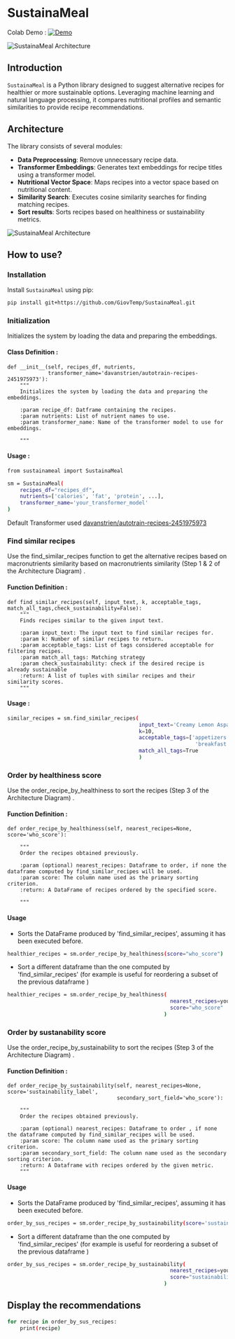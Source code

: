 # SustainaMeal

Colab Demo : [![Demo](https://img.shields.io/badge/Colab-Google_Colab-orange?style=flat&logo=google-colab)](https://colab.research.google.com/drive/1CrBaq3qkM7sMzpeiNR4_92MjUwxM6UQD?usp=sharing)

![SustainaMeal Architecture](docs/sustainameal.png)

## Introduction
`SustainaMeal` is a Python library designed to suggest alternative recipes for healthier or more sustainable options. Leveraging machine learning and natural language processing, it compares nutritional profiles and semantic similarities to provide recipe recommendations.

## Architecture
The library consists of several modules:

- **Data Preprocessing**: Remove unnecessary recipe data.
- **Transformer Embeddings**: Generates text embeddings for recipe titles using a transformer model.
- **Nutritional Vector Space**: Maps recipes into a vector space based on nutritional content.
- **Similarity Search**: Executes cosine similarity searches for finding matching recipes.
- **Sort results**: Sorts recipes based on healthiness or sustainability metrics.

![SustainaMeal Architecture](docs/architecture.png)

## How to use?
### Installation
Install `SustainaMeal` using pip:

```bash
pip install git+https://github.com/GiovTemp/SustainaMeal.git
```

### Initialization
Initializes the system by loading the data and preparing the embeddings.

#### Class Definition :

    def __init__(self, recipes_df, nutrients,
                 transformer_name='davanstrien/autotrain-recipes-2451975973'):
        """
        Initializes the system by loading the data and preparing the embeddings.

        :param recipe_df: Datframe containing the recipes.
        :param nutrients: List of nutrient names to use.
        :param transformer_name: Name of the transformer model to use for embeddings.

        """

#### Usage :


```bash
from sustainameal import SustainaMeal

sm = SustainaMeal(
    recipes_df="recipes_df",
    nutrients=['calories', 'fat', 'protein', ...],
    transformer_name='your_transformer_model'
) 
```

     

Default Transformer used [davanstrien/autotrain-recipes-2451975973](https://huggingface.co/davanstrien/autotrain-recipes-2451975973)
### Find similar recipes 

Use the find_similar_recipes function to get the alternative recipes based on macronutrients similarity based on macronutrients similarity (Step 1 & 2 of the Architecture Diagram) .

#### Function Definition :
    def find_similar_recipes(self, input_text, k, acceptable_tags, match_all_tags,check_sustainability=False):
        """
        Finds recipes similar to the given input text.

        :param input_text: The input text to find similar recipes for.
        :param k: Number of similar recipes to return.
        :param acceptable_tags: List of tags considered acceptable for filtering recipes.
        :param match_all_tags: Matching strategy
        :param check_sustainability: check if the desired recipe is already sustainable
        :return: A list of tuples with similar recipes and their similarity scores.
        """


#### Usage :

```bash
similar_recipes = sm.find_similar_recipes(
                                          input_text='Creamy Lemon Asparagus Risotto', 
                                          k=10,
                                          acceptable_tags=['appetizers', 'main-dish', 'side-dishes', 'fruits', 'desserts',
                                                            'breakfast', 'pasta-rice-and-grains', 'beverages', 'drinks'],
                                          match_all_tags=True
                                          )
```



### Order by healthiness score

Use the order_recipe_by_healthiness to sort the recipes (Step 3 of the Architecture Diagram) .
#### Function Definition :

    def order_recipe_by_healthiness(self, nearest_recipes=None, score='who_score'):

        """
        Order the recipes obtained previously.

        :param (optional) nearest_recipes: Dataframe to order, if none the dataframe computed by find_similar_recipes will be used.
        :param score: The column name used as the primary sorting criterion.
        :return: A DataFrame of recipes ordered by the specified score.

        """

#### Usage 

- Sorts the DataFrame produced by 'find_similar_recipes', assuming it has been executed before.


```bash
healthier_recipes = sm.order_recipe_by_healthiness(score="who_score")
```

- Sort a different dataframe than the one computed by 'find_similar_recipes' (for example is useful for reordering a subset of the previous dataframe )

```bash
healthier_recipes = sm.order_recipe_by_healthiness(
                                                    nearest_recipes=your_df,
                                                    score="who_score"
                                                  )
```

### Order by sustanability score

Use the order_recipe_by_sustainability to sort the recipes (Step 3 of the Architecture Diagram) .

#### Function Definition :

    def order_recipe_by_sustainability(self, nearest_recipes=None, score='sustainability_label',
                                       secondary_sort_field='who_score'):

        """
        Order the recipes obtained previously.

        :param (optional) nearest_recipes: Dataframe to order , if none the dataframe computed by find_similar_recipes will be used.
        :param score: The column name used as the primary sorting criterion.
        :param secondary_sort_field: The column name used as the secondary sorting criterion.
        :return: A Dataframe with recipes ordered by the given metric.
        """

#### Usage 

- Sorts the DataFrame produced by 'find_similar_recipes', assuming it has been executed before.
```bash
order_by_sus_recipes = sm.order_recipe_by_sustainability(score='sustainability_label')
```

- Sort a different dataframe than the one computed by 'find_similar_recipes' (for example is useful for reordering a subset of the previous dataframe )
```bash
order_by_sus_recipes = sm.order_recipe_by_sustainability(
                                                    nearest_recipes=your_df,
                                                    score="sustainability_label"
                                                  )
```


## Display the recommendations
```bash
for recipe in order_by_sus_recipes:
    print(recipe)
```


